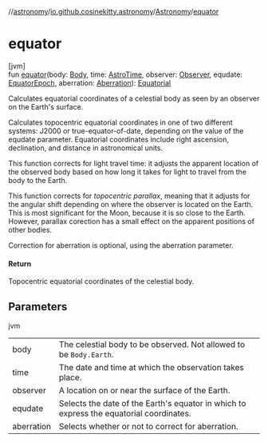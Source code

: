 //[astronomy](../../../index.md)/[io.github.cosinekitty.astronomy](../index.md)/[Astronomy](index.md)/[equator](equator.md)

# equator

[jvm]\
fun [equator](equator.md)(body: [Body](../-body/index.md), time: [AstroTime](../-astro-time/index.md), observer: [Observer](../-observer/index.md), equdate: [EquatorEpoch](../-equator-epoch/index.md), aberration: [Aberration](../-aberration/index.md)): [Equatorial](../-equatorial/index.md)

Calculates equatorial coordinates of a celestial body as seen by an observer on the Earth's surface.

Calculates topocentric equatorial coordinates in one of two different systems: J2000 or true-equator-of-date, depending on the value of the equdate parameter. Equatorial coordinates include right ascension, declination, and distance in astronomical units.

This function corrects for light travel time: it adjusts the apparent location of the observed body based on how long it takes for light to travel from the body to the Earth.

This function corrects for *topocentric parallax*, meaning that it adjusts for the angular shift depending on where the observer is located on the Earth. This is most significant for the Moon, because it is so close to the Earth. However, parallax corection has a small effect on the apparent positions of other bodies.

Correction for aberration is optional, using the aberration parameter.

#### Return

Topocentric equatorial coordinates of the celestial body.

## Parameters

jvm

| | |
|---|---|
| body | The celestial body to be observed. Not allowed to be `Body.Earth`. |
| time | The date and time at which the observation takes place. |
| observer | A location on or near the surface of the Earth. |
| equdate | Selects the date of the Earth's equator in which to express the equatorial coordinates. |
| aberration | Selects whether or not to correct for aberration. |

